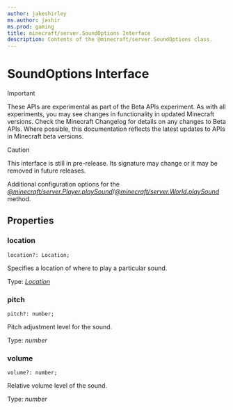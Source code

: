 ```yaml
---
author: jakeshirley
ms.author: jashir
ms.prod: gaming
title: minecraft/server.SoundOptions Interface
description: Contents of the @minecraft/server.SoundOptions class.
---
```

# SoundOptions Interface
>[!IMPORTANT]
>These APIs are experimental as part of the Beta APIs experiment. As with all experiments, you may see changes in functionality in updated Minecraft versions. Check the Minecraft Changelog for details on any changes to Beta APIs. Where possible, this documentation reflects the latest updates to APIs in Minecraft beta versions.

> [!CAUTION]
> This interface is still in pre-release.  Its signature may change or it may be removed in future releases.

Additional configuration options for the [*@minecraft/server.Player.playSound*](../server/Player.md#playsound)/[*@minecraft/server.World.playSound*](../server/World.md#playsound) method.

## Properties

### **location**
`location?: Location;`

Specifies a location of where to play a particular sound.

Type: [*Location*](Location.md)

### **pitch**
`pitch?: number;`

Pitch adjustment level for the sound.

Type: *number*

### **volume**
`volume?: number;`

Relative volume level of the sound.

Type: *number*
